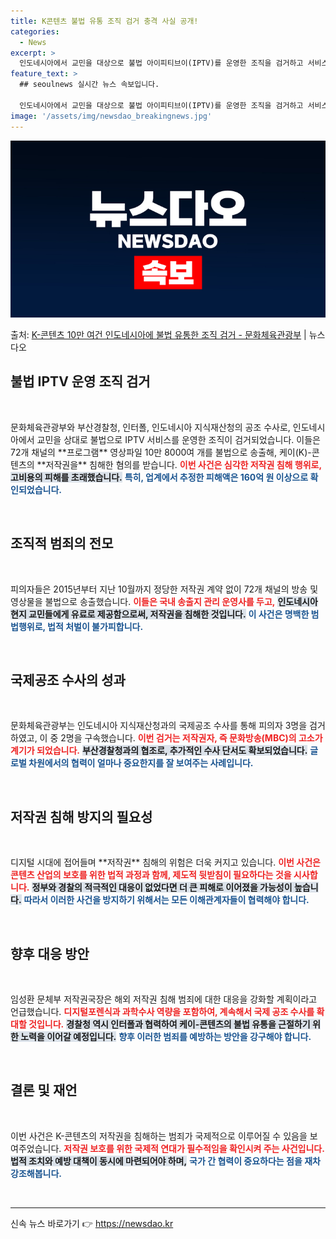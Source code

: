 ```yaml
---
title: K콘텐츠 불법 유통 조직 검거 충격 사실 공개!
categories:
  - News
excerpt: >
  인도네시아에서 교민을 대상으로 불법 아이피티브이(IPTV)를 운영한 조직을 검거하고 서비스를 중단시켰다. 이…
feature_text: >
  ## seoulnews 실시간 뉴스 속보입니다.

  인도네시아에서 교민을 대상으로 불법 아이피티브이(IPTV)를 운영한 조직을 검거하고 서비스를 중단시켰다. 이…
image: '/assets/img/newsdao_breakingnews.jpg'
---
```


![뉴스다오 속보](/assets/img/newsdao_breakingnews.jpg)

<p>출처: <a href="https://newsdao.kr/2722" rel="dofollow">K-콘텐츠 10만 여건 인도네시아에 불법 유통한 조직 검거 - 문화체육관광부</a> | 뉴스다오</p>

<h2 data-ke-size="size26">불법 IPTV 운영 조직 검거</h2>
<p data-ke-size="size16">&nbsp;</p>
문화체육관광부와 부산경찰청, 인터폴, 인도네시아 지식재산청의 공조 수사로, 인도네시아에서 교민을 상대로 불법으로 IPTV 서비스를 운영한 조직이 검거되었습니다. 이들은 72개 채널의 **프로그램** 영상파일 10만 8000여 개를 불법으로 송출해, 케이(K)-콘텐츠의 **저작권을** 침해한 혐의를 받습니다. <b><span style="color: #ee2323;">이번 사건은 심각한 저작권 침해 행위로,</span></b> <b><span style="background-color: #21538527;">고비용의 피해를 초래했습니다.</span></b> <b><span style="color: #1a5490;">특히, 업계에서 추정한 피해액은 160억 원 이상으로 확인되었습니다.</span></b>

<p data-ke-size="size16">&nbsp;</p>

<h2 data-ke-size="size26">조직적 범죄의 전모</h2>
<p data-ke-size="size16">&nbsp;</p>
피의자들은 2015년부터 지난 10월까지 정당한 저작권 계약 없이 72개 채널의 방송 및 영상물을 불법으로 송출했습니다. <b><span style="color: #ee2323;">이들은 국내 송출지 관리 운영사를 두고,</span></b> <b><span style="background-color: #21538527;">인도네시아 현지 교민들에게 유료로 제공함으로써, 저작권을 침해한 것입니다.</span></b> <b><span style="color: #1a5490;">이 사건은 명백한 범법행위로, 법적 처벌이 불가피합니다.</span></b>

<p data-ke-size="size16">&nbsp;</p>

<h2 data-ke-size="size26">국제공조 수사의 성과</h2>
<p data-ke-size="size16">&nbsp;</p>
문화체육관광부는 인도네시아 지식재산청과의 국제공조 수사를 통해 피의자 3명을 검거하였고, 이 중 2명을 구속했습니다. <b><span style="color: #ee2323;">이번 검거는 저작권자, 즉 문화방송(MBC)의 고소가 계기가 되었습니다.</span></b> <b><span style="background-color: #21538527;">부산경찰청과의 협조로, 추가적인 수사 단서도 확보되었습니다.</span></b> <b><span style="color: #1a5490;">글로벌 차원에서의 협력이 얼마나 중요한지를 잘 보여주는 사례입니다.</span></b>

<p data-ke-size="size16">&nbsp;</p>

<h2 data-ke-size="size26">저작권 침해 방지의 필요성</h2>
<p data-ke-size="size16">&nbsp;</p>
디지털 시대에 접어들며 **저작권** 침해의 위험은 더욱 커지고 있습니다. <b><span style="color: #ee2323;">이번 사건은 콘텐츠 산업의 보호를 위한 법적 과정과 함께, 제도적 뒷받침이 필요하다는 것을 시사합니다.</span></b> <b><span style="background-color: #21538527;">정부와 경찰의 적극적인 대응이 없었다면 더 큰 피해로 이어졌을 가능성이 높습니다.</span></b> <b><span style="color: #1a5490;">따라서 이러한 사건을 방지하기 위해서는 모든 이해관계자들이 협력해야 합니다.</span></b>

<p data-ke-size="size16">&nbsp;</p>

<h2 data-ke-size="size26">향후 대응 방안</h2>
<p data-ke-size="size16">&nbsp;</p>
임성환 문체부 저작권국장은 해외 저작권 침해 범죄에 대한 대응을 강화할 계획이라고 언급했습니다. <b><span style="color: #ee2323;">디지털포렌식과 과학수사 역량을 포함하여, 계속해서 국제 공조 수사를 확대할 것입니다.</span></b> <b><span style="background-color: #21538527;">경찰청 역시 인터폴과 협력하여 케이-콘텐츠의 불법 유통을 근절하기 위한 노력을 이어갈 예정입니다.</span></b> <b><span style="color: #1a5490;">향후 이러한 범죄를 예방하는 방안을 강구해야 합니다.</span></b>

<p data-ke-size="size16">&nbsp;</p>

<h2 data-ke-size="size26">결론 및 재언</h2>
<p data-ke-size="size16">&nbsp;</p>
이번 사건은 K-콘텐츠의 저작권을 침해하는 범죄가 국제적으로 이루어질 수 있음을 보여주었습니다. <b><span style="color: #ee2323;">저작권 보호를 위한 국제적 연대가 필수적임을 확인시켜 주는 사건입니다.</span></b> <b><span style="background-color: #21538527;">법적 조치와 예방 대책이 동시에 마련되어야 하며,</span></b> <b><span style="color: #1a5490;">국가 간 협력이 중요하다는 점을 재차 강조해봅니다.</span></b>

<p data-ke-size="size16">&nbsp;</p>

<hr style="height: 1px;"/>  

신속 뉴스 바로가기 👉 <a href="https://newsdao.kr" rel="dofollow">https://newsdao.kr</a>


